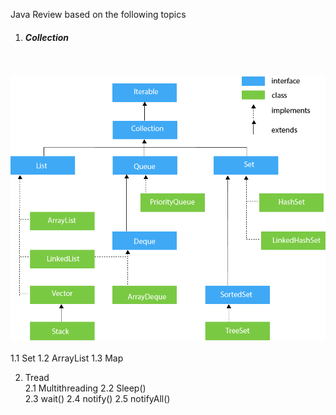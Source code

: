 Java Review based on the following topics
1. <h5>Collection</h5><br>
![image](./resource/javapng.jpg)<br><br>
1.1 Set
1.2 ArrayList
1.3 Map

2. Tread<br>
 2.1 Multithreading
 2.2 Sleep()<br>
 2.3 wait()
 2.4 notify()
 2.5 notifyAll()